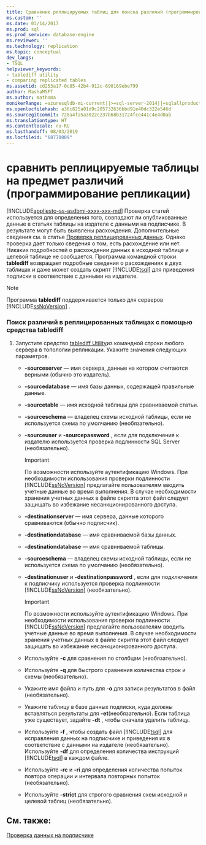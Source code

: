 ```yaml
---
title: Сравнение реплицируемых таблиц для поиска различий (программирование репликации) | Документация Майкрософт
ms.custom: ''
ms.date: 03/14/2017
ms.prod: sql
ms.prod_service: database-engine
ms.reviewer: ''
ms.technology: replication
ms.topic: conceptual
dev_langs:
- TSQL
helpviewer_keywords:
- tablediff utility
- comparing replicated tables
ms.assetid: cd253a17-0c85-42b4-912c-690169ebe799
author: MashaMSFT
ms.author: mathoma
monikerRange: =azuresqldb-mi-current||>=sql-server-2014||=sqlallproducts-allversions
ms.openlocfilehash: a36c825a01d9c205732636bbd91e40dc322e546d
ms.sourcegitcommit: 728a4fa5a3022c237b68b31724fce441c4e4d0ab
ms.translationtype: HT
ms.contentlocale: ru-RU
ms.lasthandoff: 08/03/2019
ms.locfileid: "68770809"
---
```

# <a name="compare-replicated-tables-for-differences-replication-programming"></a>сравнить реплицируемые таблицы на предмет различий (программирование репликации)
[!INCLUDE[appliesto-ss-asdbmi-xxxx-xxx-md](../../../includes/appliesto-ss-asdbmi-xxxx-xxx-md.md)]
  Проверка статей используется для определения того, совпадают ли опубликованные данные в статьях таблицы на издателе с данными  на подписчике. В результате могут быть выявлены расхождения. Дополнительные сведения см. в статье [Проверка реплицированных данных](../../../relational-databases/replication/validate-data-at-the-subscriber.md). Однако проверка дает только сведения о том, есть расхождение или нет. Никаких подробностей о расхождении данных в исходной таблице и целевой таблице не сообщается. Программа командной строки **tablediff** возвращает подробные сведения о расхождениях в двух таблицах и даже может создать скрипт [!INCLUDE[tsql](../../../includes/tsql-md.md)] для приведения подписки в соответствие с данными на издателе.  
  
> [!NOTE]  
>  Программа **tablediff** поддерживается только для серверов [!INCLUDE[ssNoVersion](../../../includes/ssnoversion-md.md)] .  
  
### <a name="to-compare-replicated-tables-for-differences-using-tablediff"></a>Поиск различий в реплицированных таблицах с помощью средства tablediff  
  
1.  Запустите средство [tablediff Utility](../../../tools/tablediff-utility.md)из командной строки любого сервера в топологии репликации. Укажите значения следующих параметров.  
  
    -   **-sourceserver** — имя сервера, данные на котором считаются верными (обычно это издатель).  
  
    -   **-sourcedatabase** — имя базы данных, содержащей правильные данные.  
  
    -   **-sourcetable** — имя исходной таблицы для сравниваемой статьи.  
  
    -   **-sourceschema** — владелец схемы исходной таблицы, если не используется схема по умолчанию (необязательно).  
  
    -   **-sourceuser** и **-sourcepassword** , если для подключения к издателю используется проверка подлинности SQL Server (необязательно).  
  
        > [!IMPORTANT]  
        >  По возможности используйте аутентификацию Windows. При необходимости использования проверки подлинности [!INCLUDE[ssNoVersion](../../../includes/ssnoversion-md.md)] предлагайте пользователям вводить учетные данные во время выполнения. В случае необходимости хранения учетных данных в файле скрипта этот файл следует защищать во избежание несанкционированного доступа.  
  
    -   **-destinationserver** — имя сервера, данные которого сравниваются (обычно подписчик).  
  
    -   **-destinationdatabase** — имя сравниваемой базы данных.  
  
    -   **-destinationdatabase** — имя сравниваемой таблицы.  
  
    -   **-sourceschema** — владелец схемы исходной таблицы, если не используется схема по умолчанию (необязательно).  
  
    -   **-destinationuser** и **-destinationpassword** , если для подключения к подписчику используется проверка подлинности [!INCLUDE[ssNoVersion](../../../includes/ssnoversion-md.md)] (необязательно).  
  
        > [!IMPORTANT]  
        >  По возможности используйте аутентификацию Windows. При необходимости использования проверки подлинности [!INCLUDE[ssNoVersion](../../../includes/ssnoversion-md.md)] предлагайте пользователям вводить учетные данные во время выполнения. В случае необходимости хранения учетных данных в файле скрипта этот файл следует защищать во избежание несанкционированного доступа.  
  
    -   Используйте **-c** для сравнения по столбцам (необязательно).  
  
    -   Используйте **-q** для быстрого сравнения количества строк и схемы (необязательно).  
  
    -   Укажите имя файла и путь для **-o** для записи результатов в файл (необязательно).  
  
    -   Укажите таблицу в базе данных подписки, куда должны вставляться результаты для **-et**(необязательно). Если таблица уже существует, задайте **-dt** , чтобы сначала удалить таблицу.  
  
    -   Используйте **-f** , чтобы создать файл [!INCLUDE[tsql](../../../includes/tsql-md.md)] для исправления данных на подписчике и приведения их в соответствие с данными на издателе (необязательно). Используйте **-df** для определения количества инструкций [!INCLUDE[tsql](../../../includes/tsql-md.md)] в каждом файле.  
  
    -   Используйте **-rc** и **-ri** для определения количества попыток повтора операции и интервала повторных попыток (необязательно).  
  
    -   Используйте **-strict** для строгого сравнения схем исходной и целевой таблиц (необязательно).  
  
## <a name="see-also"></a>См. также:  
 [Проверка данных на подписчике](../../../relational-databases/replication/validate-data-at-the-subscriber.md)  
  
  
